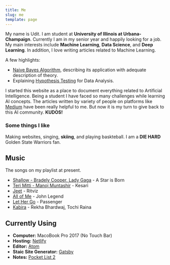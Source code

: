 ```yaml
---
title: Me
slug: me
template: page
---
```




My name is Udit. I am student at **University of Illinois at Urbana-Champaign**. Currently I am in my senior year and happily looking for a job. My main interests include **Machine Learning**, **Data Science**, and **Deep Learning**. In addition, I love writing articles related to Machine Learning.

A few highlights:
- [Naive Bayes Algorithm](/naive-bayes/), describing its application with adequate description of theory.
- Explaining [Hypothesis Testing](/hypothesis-testing/) for Data Analysis.

I started this website as a place to document everything related to Artificial Intelligence. Being a student I have faced so many challenges while learning AI concepts. The articles written by variety of people on platforms like [Medium](https://medium.com/) have been really helpful to me. But now it is my turn to give back to this AI community. **KUDOS!**

### Some things I like

Making websites, singing, **skiing**, and playing baskteball. I am a **DIE HARD** Golden State Warriors fan.

## Music

The songs on my playlist at present.

- [Shallow - Bradely Cooper, Lady Gaga](https://www.youtube.com/watch?v=bo_efYhYU2A) - A Star is Born
- [Teri Mitti - Manoj Muntashir](https://www.youtube.com/watch?v=wF_B_aagLfI) - Kesari
- [Jeet](https://www.youtube.com/watch?v=97NWNz9kgxU&list=RD97NWNz9kgxU&start_radio=1) - Ritviz
- [All of Me](https://www.youtube.com/watch?v=450p7goxZqg) - John Legend
- [Let Her Go](https://www.youtube.com/watch?v=450p7goxZqg) - Passenger
- [Kabira](https://www.youtube.com/watch?v=jHNNMj5bNQw) - Rekha Bhardwaj, Tochi Raina

## Currently Using

- **Computer:** MacoBook Pro 2017 (No Touch Bar)
- **Hosting:** [Netlify](https://netlify.com)
- **Editor:** [Atom](https://atom.io)
- **Staic Site Generator:** [Gatsby](https://gatsbyjs.org)
- **Notes:** [Pocket List 2](https://pocketlists.com)
